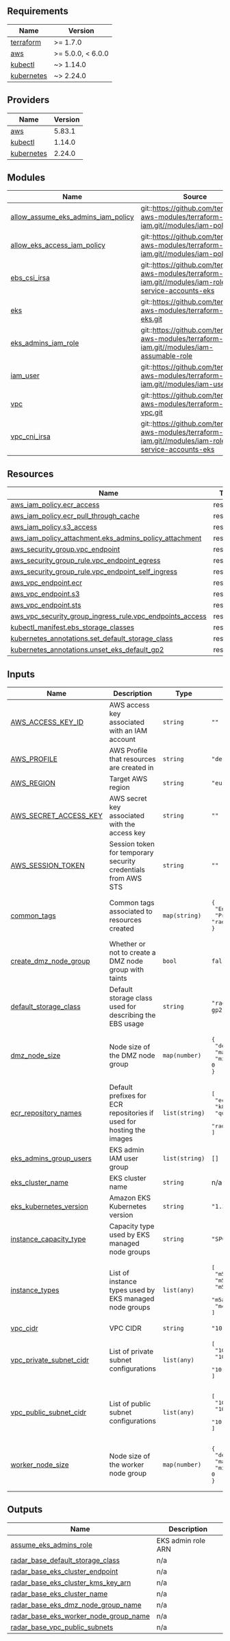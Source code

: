 ## Requirements

| Name | Version |
|------|---------|
| <a name="requirement_terraform"></a> [terraform](#requirement\_terraform) | >= 1.7.0 |
| <a name="requirement_aws"></a> [aws](#requirement\_aws) | >= 5.0.0, < 6.0.0 |
| <a name="requirement_kubectl"></a> [kubectl](#requirement\_kubectl) | ~> 1.14.0 |
| <a name="requirement_kubernetes"></a> [kubernetes](#requirement\_kubernetes) | ~> 2.24.0 |

## Providers

| Name | Version |
|------|---------|
| <a name="provider_aws"></a> [aws](#provider\_aws) | 5.83.1 |
| <a name="provider_kubectl"></a> [kubectl](#provider\_kubectl) | 1.14.0 |
| <a name="provider_kubernetes"></a> [kubernetes](#provider\_kubernetes) | 2.24.0 |

## Modules

| Name | Source | Version |
|------|--------|---------|
| <a name="module_allow_assume_eks_admins_iam_policy"></a> [allow\_assume\_eks\_admins\_iam\_policy](#module\_allow\_assume\_eks\_admins\_iam\_policy) | git::https://github.com/terraform-aws-modules/terraform-aws-iam.git//modules/iam-policy | e20e0b9a42084bbc885fd5abb18b8744810bd567 |
| <a name="module_allow_eks_access_iam_policy"></a> [allow\_eks\_access\_iam\_policy](#module\_allow\_eks\_access\_iam\_policy) | git::https://github.com/terraform-aws-modules/terraform-aws-iam.git//modules/iam-policy | e20e0b9a42084bbc885fd5abb18b8744810bd567 |
| <a name="module_ebs_csi_irsa"></a> [ebs\_csi\_irsa](#module\_ebs\_csi\_irsa) | git::https://github.com/terraform-aws-modules/terraform-aws-iam.git//modules/iam-role-for-service-accounts-eks | e20e0b9a42084bbc885fd5abb18b8744810bd567 |
| <a name="module_eks"></a> [eks](#module\_eks) | git::https://github.com/terraform-aws-modules/terraform-aws-eks.git | 2cb1fac31b0fc2dd6a236b0c0678df75819c5a3b |
| <a name="module_eks_admins_iam_role"></a> [eks\_admins\_iam\_role](#module\_eks\_admins\_iam\_role) | git::https://github.com/terraform-aws-modules/terraform-aws-iam.git//modules/iam-assumable-role | e20e0b9a42084bbc885fd5abb18b8744810bd567 |
| <a name="module_iam_user"></a> [iam\_user](#module\_iam\_user) | git::https://github.com/terraform-aws-modules/terraform-aws-iam.git//modules/iam-user | e20e0b9a42084bbc885fd5abb18b8744810bd567 |
| <a name="module_vpc"></a> [vpc](#module\_vpc) | git::https://github.com/terraform-aws-modules/terraform-aws-vpc.git | 573f574c922782bc658f05523d0c902a4792b0a8 |
| <a name="module_vpc_cni_irsa"></a> [vpc\_cni\_irsa](#module\_vpc\_cni\_irsa) | git::https://github.com/terraform-aws-modules/terraform-aws-iam.git//modules/iam-role-for-service-accounts-eks | e20e0b9a42084bbc885fd5abb18b8744810bd567 |

## Resources

| Name | Type |
|------|------|
| [aws_iam_policy.ecr_access](https://registry.terraform.io/providers/hashicorp/aws/latest/docs/resources/iam_policy) | resource |
| [aws_iam_policy.ecr_pull_through_cache](https://registry.terraform.io/providers/hashicorp/aws/latest/docs/resources/iam_policy) | resource |
| [aws_iam_policy.s3_access](https://registry.terraform.io/providers/hashicorp/aws/latest/docs/resources/iam_policy) | resource |
| [aws_iam_policy_attachment.eks_admins_policy_attachment](https://registry.terraform.io/providers/hashicorp/aws/latest/docs/resources/iam_policy_attachment) | resource |
| [aws_security_group.vpc_endpoint](https://registry.terraform.io/providers/hashicorp/aws/latest/docs/resources/security_group) | resource |
| [aws_security_group_rule.vpc_endpoint_egress](https://registry.terraform.io/providers/hashicorp/aws/latest/docs/resources/security_group_rule) | resource |
| [aws_security_group_rule.vpc_endpoint_self_ingress](https://registry.terraform.io/providers/hashicorp/aws/latest/docs/resources/security_group_rule) | resource |
| [aws_vpc_endpoint.ecr](https://registry.terraform.io/providers/hashicorp/aws/latest/docs/resources/vpc_endpoint) | resource |
| [aws_vpc_endpoint.s3](https://registry.terraform.io/providers/hashicorp/aws/latest/docs/resources/vpc_endpoint) | resource |
| [aws_vpc_endpoint.sts](https://registry.terraform.io/providers/hashicorp/aws/latest/docs/resources/vpc_endpoint) | resource |
| [aws_vpc_security_group_ingress_rule.vpc_endpoints_access](https://registry.terraform.io/providers/hashicorp/aws/latest/docs/resources/vpc_security_group_ingress_rule) | resource |
| [kubectl_manifest.ebs_storage_classes](https://registry.terraform.io/providers/gavinbunney/kubectl/latest/docs/resources/manifest) | resource |
| [kubernetes_annotations.set_default_storage_class](https://registry.terraform.io/providers/hashicorp/kubernetes/latest/docs/resources/annotations) | resource |
| [kubernetes_annotations.unset_eks_default_gp2](https://registry.terraform.io/providers/hashicorp/kubernetes/latest/docs/resources/annotations) | resource |

## Inputs

| Name | Description | Type | Default | Required |
|------|-------------|------|---------|:--------:|
| <a name="input_AWS_ACCESS_KEY_ID"></a> [AWS\_ACCESS\_KEY\_ID](#input\_AWS\_ACCESS\_KEY\_ID) | AWS access key associated with an IAM account | `string` | `""` | no |
| <a name="input_AWS_PROFILE"></a> [AWS\_PROFILE](#input\_AWS\_PROFILE) | AWS Profile that resources are created in | `string` | `"default"` | no |
| <a name="input_AWS_REGION"></a> [AWS\_REGION](#input\_AWS\_REGION) | Target AWS region | `string` | `"eu-west-2"` | no |
| <a name="input_AWS_SECRET_ACCESS_KEY"></a> [AWS\_SECRET\_ACCESS\_KEY](#input\_AWS\_SECRET\_ACCESS\_KEY) | AWS secret key associated with the access key | `string` | `""` | no |
| <a name="input_AWS_SESSION_TOKEN"></a> [AWS\_SESSION\_TOKEN](#input\_AWS\_SESSION\_TOKEN) | Session token for temporary security credentials from AWS STS | `string` | `""` | no |
| <a name="input_common_tags"></a> [common\_tags](#input\_common\_tags) | Common tags associated to resources created | `map(string)` | <pre>{<br/>  "Environment": "dev",<br/>  "Project": "radar-base"<br/>}</pre> | no |
| <a name="input_create_dmz_node_group"></a> [create\_dmz\_node\_group](#input\_create\_dmz\_node\_group) | Whether or not to create a DMZ node group with taints | `bool` | `false` | no |
| <a name="input_default_storage_class"></a> [default\_storage\_class](#input\_default\_storage\_class) | Default storage class used for describing the EBS usage | `string` | `"radar-base-ebs-sc-gp2"` | no |
| <a name="input_dmz_node_size"></a> [dmz\_node\_size](#input\_dmz\_node\_size) | Node size of the DMZ node group | `map(number)` | <pre>{<br/>  "desired": 1,<br/>  "max": 2,<br/>  "min": 0<br/>}</pre> | no |
| <a name="input_ecr_repository_names"></a> [ecr\_repository\_names](#input\_ecr\_repository\_names) | Default prefixes for ECR repositories if used for hosting the images | `list(string)` | <pre>[<br/>  "ecr-public*",<br/>  "k8s*",<br/>  "quay*",<br/>  "radarbase*"<br/>]</pre> | no |
| <a name="input_eks_admins_group_users"></a> [eks\_admins\_group\_users](#input\_eks\_admins\_group\_users) | EKS admin IAM user group | `list(string)` | `[]` | no |
| <a name="input_eks_cluster_name"></a> [eks\_cluster\_name](#input\_eks\_cluster\_name) | EKS cluster name | `string` | n/a | yes |
| <a name="input_eks_kubernetes_version"></a> [eks\_kubernetes\_version](#input\_eks\_kubernetes\_version) | Amazon EKS Kubernetes version | `string` | `"1.31"` | no |
| <a name="input_instance_capacity_type"></a> [instance\_capacity\_type](#input\_instance\_capacity\_type) | Capacity type used by EKS managed node groups | `string` | `"SPOT"` | no |
| <a name="input_instance_types"></a> [instance\_types](#input\_instance\_types) | List of instance types used by EKS managed node groups | `list(any)` | <pre>[<br/>  "m5.large",<br/>  "m5d.large",<br/>  "m5a.large",<br/>  "m5ad.large",<br/>  "m4.large"<br/>]</pre> | no |
| <a name="input_vpc_cidr"></a> [vpc\_cidr](#input\_vpc\_cidr) | VPC CIDR | `string` | `"10.0.0.0/16"` | no |
| <a name="input_vpc_private_subnet_cidr"></a> [vpc\_private\_subnet\_cidr](#input\_vpc\_private\_subnet\_cidr) | List of private subnet configurations | `list(any)` | <pre>[<br/>  "10.0.0.0/19",<br/>  "10.0.32.0/19",<br/>  "10.0.64.0/19"<br/>]</pre> | no |
| <a name="input_vpc_public_subnet_cidr"></a> [vpc\_public\_subnet\_cidr](#input\_vpc\_public\_subnet\_cidr) | List of public subnet configurations | `list(any)` | <pre>[<br/>  "10.0.96.0/19",<br/>  "10.0.128.0/19",<br/>  "10.0.160.0/19"<br/>]</pre> | no |
| <a name="input_worker_node_size"></a> [worker\_node\_size](#input\_worker\_node\_size) | Node size of the worker node group | `map(number)` | <pre>{<br/>  "desired": 2,<br/>  "max": 10,<br/>  "min": 0<br/>}</pre> | no |

## Outputs

| Name | Description |
|------|-------------|
| <a name="output_assume_eks_admins_role"></a> [assume\_eks\_admins\_role](#output\_assume\_eks\_admins\_role) | EKS admin role ARN |
| <a name="output_radar_base_default_storage_class"></a> [radar\_base\_default\_storage\_class](#output\_radar\_base\_default\_storage\_class) | n/a |
| <a name="output_radar_base_eks_cluster_endpoint"></a> [radar\_base\_eks\_cluster\_endpoint](#output\_radar\_base\_eks\_cluster\_endpoint) | n/a |
| <a name="output_radar_base_eks_cluster_kms_key_arn"></a> [radar\_base\_eks\_cluster\_kms\_key\_arn](#output\_radar\_base\_eks\_cluster\_kms\_key\_arn) | n/a |
| <a name="output_radar_base_eks_cluster_name"></a> [radar\_base\_eks\_cluster\_name](#output\_radar\_base\_eks\_cluster\_name) | n/a |
| <a name="output_radar_base_eks_dmz_node_group_name"></a> [radar\_base\_eks\_dmz\_node\_group\_name](#output\_radar\_base\_eks\_dmz\_node\_group\_name) | n/a |
| <a name="output_radar_base_eks_worker_node_group_name"></a> [radar\_base\_eks\_worker\_node\_group\_name](#output\_radar\_base\_eks\_worker\_node\_group\_name) | n/a |
| <a name="output_radar_base_vpc_public_subnets"></a> [radar\_base\_vpc\_public\_subnets](#output\_radar\_base\_vpc\_public\_subnets) | n/a |